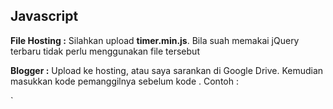 ## Javascript
**File Hosting :**
Silahkan upload **timer.min.js**. Bila suah memakai jQuery terbaru tidak perlu menggunakan file tersebut

**Blogger :**
Upload ke hosting, atau saya sarankan di Google Drive. Kemudian masukkan kode pemanggilnya sebelum kode **</head>**.
Contoh :

`<script src="/timer.min.js" type="text/javascript"/>
</head>`

Bila suah memakai jQuery terbaru tidak perlu menggunakan file tersebut

## CSS
**File Hosting :**
Jangan lupa upload file CSSnya.

**Blogger :**
Taruh kode CSS nya di Template, Edit HTML

## Cara Menggunakan
Taruh kode ini di halaman yang ingin dipasang CountDown nya :

```javascript
<script type='text/javascript'>
//
var seconds = **10**;
function generate() {
var id;
id = setInterval(function () {
if (seconds
window.location = '**LINK TUJUAN**';
}else {
btn.style.display = "none";
menunggu.style.display = "inline";
document.getElementById('tunggu').innerHTML = --seconds;
}
}, 1000);}
//]]>
</script>
<button onclick="generate()" id="btn">Download</button>
<div id="menunggu">File otomatis terunduh dalam <span id="tunggu"/> detik```